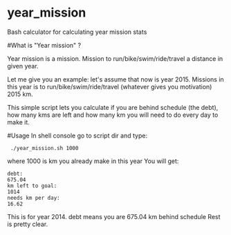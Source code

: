 year_mission
============

Bash calculator for calculating year mission stats

#What is "Year mission" ?

Year mission is a mission. Mission to run/bike/swim/ride/travel a distance in given year.

Let me give you an example: let's assume that now is year 2015. Missions in this year is to run/bike/swim/ride/travel (whatever gives you motivation) 2015 km.

This simple script lets you calculate if you are behind schedule (the debt), how many kms are left and how many km you will need to do every day to make it.

#Usage
In shell console go to script dir and type:
```
 ./year_mission.sh 1000
```

where 1000 is km you already make in this year
You will get:
```
debt:
675.04
km left to goal:
1014
needs km per day:
16.62
```

This is for year 2014.
debt means you are 675.04 km behind schedule
Rest is pretty clear.
